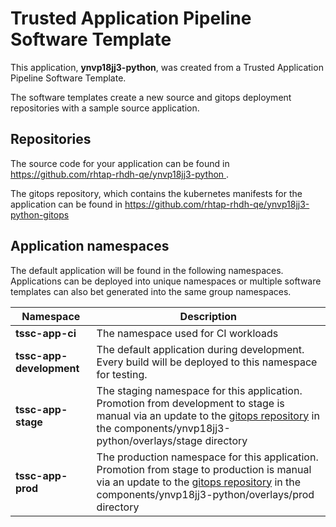 # Trusted Application Pipeline Software Template

This application, **ynvp18jj3-python**, was created from a Trusted Application Pipeline Software Template.

The software templates create a new source and gitops deployment repositories with a sample source application. 

## Repositories

The source code for your application can be found in [https://github.com/rhtap-rhdh-qe/ynvp18jj3-python ](https://github.com/rhtap-rhdh-qe/ynvp18jj3-python ).
 
The gitops repository, which contains the kubernetes manifests for the application can be found in 
[https://github.com/rhtap-rhdh-qe/ynvp18jj3-python-gitops ](https://github.com/rhtap-rhdh-qe/ynvp18jj3-python-gitops ) 

## Application namespaces 

The default application will be found in the following namespaces. Applications can be deployed into unique namespaces or multiple software templates can also bet generated into the same group namespaces.  

|  Namespace   |  Description   |  
| -------- | -------- |
| **tssc-app-ci** | The namespace used for CI workloads |
| **tssc-app-development** | The default application during development. Every build will be deployed to this namespace for testing. |
| **tssc-app-stage** | The staging namespace for this application. Promotion from development to stage is manual via an update to the [gitops repository](https://github.com/rhtap-rhdh-qe/ynvp18jj3-python-gitops ) in the components/ynvp18jj3-python/overlays/stage directory |
| **tssc-app-prod** | The production namespace for this application. Promotion from stage to production is manual via an update to the [gitops repository](https://github.com/rhtap-rhdh-qe/ynvp18jj3-python-gitops ) in the components/ynvp18jj3-python/overlays/prod directory |